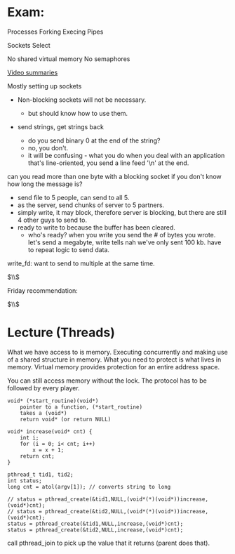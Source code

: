 # Exam:

Processes
Forking
Execing
Pipes

Sockets
Select

No shared virtual memory
No semaphores

[Video summaries](https://courses.engr.uconn.edu/moodle/mod/page/view.php?id=2851)

Mostly setting up sockets

- Non-blocking sockets will not be necessary.
	- but should know how to use them.

- send strings, get strings back
	- do you send binary 0 at the end of the string?
	- no, you don't.
	- it will be confusing - what you do when you deal with an application that's line-oriented, you send a line feed '\\n' at the end.

can you read more than one byte with a blocking socket if you don't know how long the message is?

- send file to 5 people, can send to all 5.
- as the server, send chunks of server to 5 partners.
- simply write, it may block, therefore server is blocking, but there are still 4 other guys to send to.
- ready to write to because the buffer has been cleared.
	- who's ready? when you write you send the # of bytes you wrote.  let's send a megabyte, write tells nah we've only sent 100 kb. have to repeat logic to send data.

write_fd: want to send to multiple at the same time.

$\\$

Friday recommendation: 

$\\$

# Lecture (Threads)
What we have access to is memory. 
Executing concurrently and making use of a shared structure in memory. What you need to protect is what lives in memory.
Virtual memory provides protection for an entire address space.

You can still access memory without the lock.
The protocol has to be followed by every player.

```
void* (*start_routine)(void*)
	pointer to a function, (*start_routine)
	takes a (void*)
	return void* (or return NULL)
```

```
void* increase(void* cnt) {
	int i;
	for (i = 0; i< cnt; i++) 
		x = x + 1;
	return cnt;
}

pthread_t tid1, tid2;
int status;
long cnt = atol(argv[1]); // converts string to long

// status = pthread_create(&tid1,NULL,(void*(*)(void*))increase,(void*)cnt);
// status = pthread_create(&tid2,NULL,(void*(*)(void*))increase,(void*)cnt);
status = pthread_create(&tid1,NULL,increase,(void*)cnt);
status = pthread_create(&tid2,NULL,increase,(void*)cnt);
```

call pthread_join to pick up the value that it returns (parent does that).
